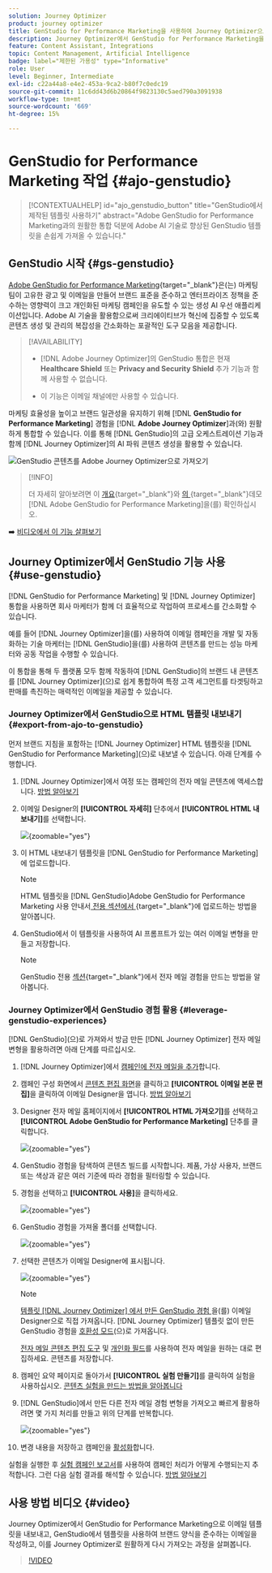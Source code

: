 ```yaml
---
solution: Journey Optimizer
product: journey optimizer
title: GenStudio for Performance Marketing을 사용하여 Journey Optimizer으로 작업
description: Journey Optimizer에서 GenStudio for Performance Marketing을 사용하는 방법 알아보기
feature: Content Assistant, Integrations
topic: Content Management, Artificial Intelligence
badge: label="제한된 가용성" type="Informative"
role: User
level: Beginner, Intermediate
exl-id: c22a44a8-e4e2-453a-9ca2-b80f7c0edc19
source-git-commit: 11c6dd43d6b20864f9823130c5aed790a3091938
workflow-type: tm+mt
source-wordcount: '669'
ht-degree: 15%

---
```


# GenStudio for Performance Marketing 작업 {#ajo-genstudio}

>[!CONTEXTUALHELP]
>id="ajo_genstudio_button"
>title="GenStudio에서 제작된 템플릿 사용하기"
>abstract="Adobe GenStudio for Performance Marketing과의 원활한 통합 덕분에 Adobe AI 기술로 향상된 GenStudio 템플릿을 손쉽게 가져올 수 있습니다."

## GenStudio 시작 {#gs-genstudio}

[Adobe GenStudio for Performance Marketing](https://experienceleague.adobe.com/ko/docs/genstudio-for-performance-marketing/user-guide/home){target="_blank"}은(는) 마케팅 팀이 고유한 광고 및 이메일을 만들어 브랜드 표준을 준수하고 엔터프라이즈 정책을 준수하는 영향력이 크고 개인화된 마케팅 캠페인을 유도할 수 있는 생성 AI 우선 애플리케이션입니다. Adobe AI 기술을 활용함으로써 크리에이티브가 혁신에 집중할 수 있도록 콘텐츠 생성 및 관리의 복잡성을 간소화하는 포괄적인 도구 모음을 제공합니다.

>[!AVAILABILITY]
>
>* [!DNL Adobe Journey Optimizer]의 GenStudio 통합은 현재 **Healthcare Shield** 또는 **Privacy and Security Shield** 추가 기능과 함께 사용할 수 없습니다.
>
>* 이 기능은 이메일 채널에만 사용할 수 있습니다.

마케팅 효율성을 높이고 브랜드 일관성을 유지하기 위해 [!DNL **GenStudio for Performance Marketing**] 경험을 [!DNL **Adobe Journey Optimizer**]&#x200B;과(와) 원활하게 통합할 수 있습니다. 이를 통해 [!DNL GenStudio]의 고급 오케스트레이션 기능과 함께 [!DNL Journey Optimizer]의 AI 파워 콘텐츠 생성을 활용할 수 있습니다.

![GenStudio 콘텐츠를 Adobe Journey Optimizer으로 가져오기](../rn/assets/do-not-localize/genstudio.gif)

>[!INFO]
>
>더 자세히 알아보려면 이 [개요](https://business.adobe.com/products/genstudio-for-performance-marketing.html#watch-overview){target="_blank"}와 [의 ](https://business.adobe.com/products/genstudio-for-performance-marketing.html#demo){target="_blank"}데모[!DNL Adobe GenStudio for Performance Marketing]을(를) 확인하십시오.

➡️ [비디오에서 이 기능 살펴보기](#video)


<!--To access the GenStudio integration in [!DNL Adobe Journey Optimizer] feature, users need to be granted the **xxx** permission. [Learn more](../administration/permissions.md)

>[!IMPORTANT]
>
>* Before starting using this capability, read out related [Guardrails and Limitations](#generative-guardrails).-->



<!--Guardrails and limitations {#genstudio-guardrails}

General guidelines for using the GenStudio integration in [!DNL Adobe Journey Optimizer] for email generation are listed below:

See if guidelines/limitations such as the ones listed [here](gs-generative.md#generative-guardrails) for AI Assistant can apply.

The following limitations apply to GenStudio integration in [!DNL Adobe Journey Optimizer]:-->

## Journey Optimizer에서 GenStudio 기능 사용 {#use-genstudio}

[!DNL GenStudio for Performance Marketing] 및 [!DNL Journey Optimizer] 통합을 사용하면 회사 마케터가 함께 더 효율적으로 작업하여 프로세스를 간소화할 수 있습니다.

예를 들어 [!DNL Journey Optimizer]을(를) 사용하여 이메일 캠페인을 개발 및 자동화하는 기술 마케터는 [!DNL GenStudio]을(를) 사용하여 콘텐츠를 만드는 성능 마케터와 공동 작업을 수행할 수 있습니다.

이 통합을 통해 두 플랫폼 모두 함께 작동하여 [!DNL GenStudio]의 브랜드 내 콘텐츠를 [!DNL Journey Optimizer]&#x200B;(으)로 쉽게 통합하여 특정 고객 세그먼트를 타겟팅하고 판매를 촉진하는 매력적인 이메일을 제공할 수 있습니다.

### Journey Optimizer에서 GenStudio으로 HTML 템플릿 내보내기 {#export-from-ajo-to-genstudio}

먼저 브랜드 지침을 포함하는 [!DNL Journey Optimizer] HTML 템플릿을 [!DNL GenStudio for Performance Marketing]&#x200B;(으)로 내보낼 수 있습니다. 아래 단계를 수행합니다.

1. [!DNL Journey Optimizer]에서 여정 또는 캠페인의 전자 메일 콘텐츠에 액세스합니다. [방법 알아보기](../email/get-started-email-design.md#key-steps)

1. 이메일 Designer의 **[!UICONTROL 자세히]** 단추에서 **[!UICONTROL HTML 내보내기]**&#x200B;를 선택합니다.

   ![](assets/genstudio-export-template.png){zoomable="yes"}

1. 이 HTML 내보내기 템플릿을 [!DNL GenStudio for Performance Marketing]에 업로드합니다. <!--Make sure you detect the fields that the generative AI uses to insert content in order to create an actionable template.-->

   >[!NOTE]
   >
   >HTML 템플릿을 [!DNL GenStudio]Adobe GenStudio for Performance Marketing 사용 안내서[ 전용 섹션에서 ](https://experienceleague.adobe.com/ko/docs/genstudio-for-performance-marketing/user-guide/content/templates/use-templates#templates-from-ajo-and-marketo){target="_blank"}에 업로드하는 방법을 알아봅니다.

1. GenStudio에서 이 템플릿을 사용하여 AI 프롬프트가 있는 여러 이메일 변형을 만들고 저장합니다.

   >[!NOTE]
   >
   >GenStudio 전용 [섹션](https://experienceleague.adobe.com/ko/docs/genstudio-for-performance-marketing/user-guide/create/create-email-experience){target="_blank"}에서 전자 메일 경험을 만드는 방법을 알아봅니다.

### Journey Optimizer에서 GenStudio 경험 활용 {#leverage-genstudio-experiences}

[!DNL GenStudio]&#x200B;(으)로 가져와서 방금 만든 [!DNL Journey Optimizer] 전자 메일 변형을 활용하려면 아래 단계를 따르십시오.

1. [!DNL Journey Optimizer]에서 [캠페인에 전자 메일을 추가](../email/create-email.md)합니다.

1. 캠페인 구성 화면에서 [콘텐츠 편집 화면](../email/create-email.md#define-email-content)을 클릭하고 **[!UICONTROL 이메일 본문 편집]**&#x200B;을 클릭하여 이메일 Designer을 엽니다. [방법 알아보기](../email/get-started-email-design.md#key-steps)

1. Designer 전자 메일 홈페이지에서 **[!UICONTROL HTML 가져오기]**&#x200B;를 선택하고 **[!UICONTROL Adobe GenStudio for Performance Marketing]** 단추를 클릭합니다.

   ![](assets/genstudio-pem-import-email.png){zoomable="yes"}

1. GenStudio 경험을 탐색하여 콘텐츠 빌드를 시작합니다. 제품, 가상 사용자, 브랜드 또는 색상과 같은 여러 기준에 따라 경험을 필터링할 수 있습니다.

   <!--![](assets/genstudio-filter-experiences.png){zoomable="yes"}-->

1. 경험을 선택하고 **[!UICONTROL 사용]**&#x200B;을 클릭하세요.

   ![](assets/genstudio-use-experience.png){zoomable="yes"}

1. GenStudio 경험을 가져올 폴더를 선택합니다.

   ![](assets/genstudio-choose-destination.png){zoomable="yes"}

1. 선택한 콘텐츠가 이메일 Designer에 표시됩니다.

   ![](assets/genstudio-email-content.png){zoomable="yes"}

   >[!NOTE]
   >
   >[템플릿 [!DNL Journey Optimizer] 에서 만든 GenStudio 경험 ](#export-from-ajo-to-genstudio)을(를) 이메일 Designer으로 직접 가져옵니다. [!DNL Journey Optimizer] 템플릿 없이 만든 GenStudio 경험을 [호환성 모드](../email/existing-content.md)(으)로 가져옵니다.

   [전자 메일 콘텐츠 편집 도구](../email/content-from-scratch.md) 및 [개인화 필드](../personalization/personalize.md)를 사용하여 전자 메일을 원하는 대로 편집하세요. 콘텐츠를 저장합니다.

1. 캠페인 요약 페이지로 돌아가서 **[!UICONTROL 실험 만들기]**&#x200B;를 클릭하여 실험을 사용하십시오. [콘텐츠 실험을 만드는 방법을 알아봅니다](../content-management/content-experiment.md)

   <!--![](assets/genstudio-create-experiment.png){zoomable="yes"}-->

1. [!DNL GenStudio]에서 만든 다른 전자 메일 경험 변형을 가져오고 빠르게 활용하려면 몇 가지 처리를 만들고 위의 단계를 반복합니다.

   ![](assets/genstudio-define-treatments.png){zoomable="yes"}

1. 변경 내용을 저장하고 캠페인을 [활성화](../campaigns/review-activate-campaign.md)합니다.

실험을 실행한 후 [실험 캠페인 보고서](../reports/campaign-global-report-cja-experimentation.md)를 사용하여 캠페인 처리가 어떻게 수행되는지 추적합니다. 그런 다음 실험 결과를 해석할 수 있습니다. [방법 알아보기](../content-management/get-started-experiment.md#interpret-results)

## 사용 방법 비디오 {#video}

Journey Optimizer에서 GenStudio for Performance Marketing으로 이메일 템플릿을 내보내고, GenStudio에서 템플릿을 사용하여 브랜드 양식을 준수하는 이메일을 작성하고, 이를 Journey Optimizer로 원활하게 다시 가져오는 과정을 살펴봅니다.

>[!VIDEO](https://video.tv.adobe.com/v/3456038/?quality=12)